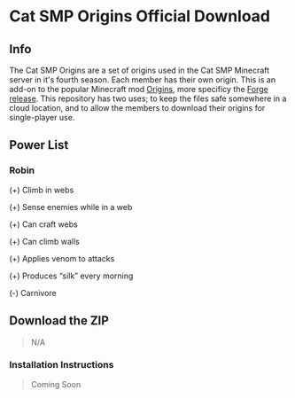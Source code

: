 # Cat SMP Origins Official Download
## Info
The Cat SMP Origins are a set of origins used in the Cat SMP Minecraft server in it's fourth season. Each member has their own origin. This is an add-on to the popular Minecraft mod [Origins](https://www.curseforge.com/minecraft/mc-mods/origins), more specificy the [Forge release](https://www.curseforge.com/minecraft/mc-mods/origins-forge). This repository has two uses; to keep the files safe somewhere in a cloud location, and to allow the members to download their origins for single-player use.
## Power List
### Robin
(+) Climb in webs

(+) Sense enemies while in a web

(+) Can craft webs

(+) Can climb walls

(+) Applies venom to attacks

(+) Produces “silk” every morning

(-) Carnivore
## Download the ZIP
> N/A
### Installation Instructions
> Coming Soon
